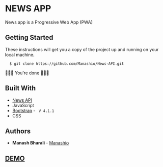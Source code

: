 # NEWS APP
News app is a Progressive Web App (PWA)

## Getting Started

These instructions will get you a copy of the project up and running on your local machine.


```
  $ git clone https://github.com/Manashio/News-API.git
```
 :tada::tada::tada: You're done :tada::tada::tada: 

## Built With


* [News API](https://manashio.github.io)
* JavaScript 
* [Bootstrap](https://getbootstrap.com)  - ``` V 4.1.1``` 
* CSS 



## Authors

* **Manash Bharali** - [Manashio](https://manashio.github.io)


## [DEMO](newsapp01.netlify.com) 




